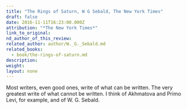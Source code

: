 ```yaml
---
title: "The Rings of Saturn, W G Sebald, The New York Times"
draft: false
date: 2016-11-11T16:23:00.000Z
attribution: "*The New York Times*"
link_to_original:
nd_author_of_this_review:
related_author: author/W._G._Sebald.md
related_books:
  - book/the-rings-of-saturn.md
description:
weight:
layout: none
---
```

Most writers, even good ones, write of what can be written. The very greatest write of what cannot be written. I think of Akhmatova and Primo Levi, for example, and of W. G. Sebald.

